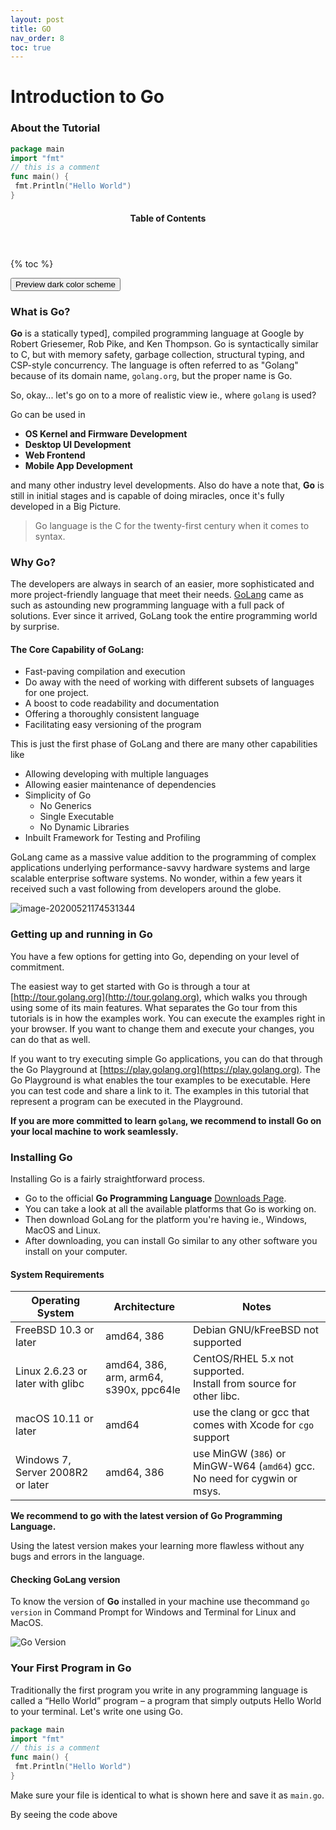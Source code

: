 ```yaml
---
layout: post
title: GO
nav_order: 8
toc: true
---
```


# Introduction to Go

### About the Tutorial
```go
package main
import "fmt"
// this is a comment
func main() {
 fmt.Println("Hello World")
}
```

<aside class="sidebar__right sticky">
    <nav class="toc">
      <header>
        <h4 class="nav__title"><!-- <i class="fas fa-cog"></i> -->
         Table of Contents</h4>
      </header>
      {% toc %}
      </nav>
</aside>

<p><button class="btn js-toggle-dark-mode">Preview dark color scheme</button></p>
<script type="text/javascript" src="https://pmarsceill.github.io/just-the-docs/assets/js/dark-mode-preview.js"></script>


### What is Go?

**Go** is a statically typed], compiled programming language at Google by Robert Griesemer, Rob Pike, and Ken Thompson. Go is syntactically similar to C, but with memory safety, garbage collection, structural typing, and CSP-style concurrency. The language is often referred to as "Golang" because of its domain name, `golang.org`, but the proper name is Go. 

So, okay... let's go on to a more of realistic view ie., where `golang` is used?

Go can be used in

+ **OS Kernel and Firmware Development**
+ **Desktop UI Development**
+ **Web Frontend**
+ **Mobile App Development**

and many other industry level developments. Also do have a note that, **Go** is still in initial stages and is capable of doing miracles, once it's fully developed in a Big Picture.



> Go language is the C for the twenty-first century when it comes to syntax.



### Why Go?

The developers are always in search of an easier, more sophisticated and more project-friendly language that meet their needs. [GoLang](https://golang.org/) came as such as astounding new programming language with a full pack of solutions. Ever since it arrived, GoLang took the entire programming world by surprise.

#### The Core Capability of GoLang:

* Fast-paving compilation and execution
* Do away with the need of working with different subsets of languages for one project.
* A boost to code readability and documentation
* Offering a thoroughly consistent language
* Facilitating easy versioning of the program



This is just the first phase of GoLang and there are many other capabilities like  

* Allowing developing with multiple languages
* Allowing easier maintenance of dependencies
* Simplicity of Go
  * No Generics
  * Single Executable
  * No Dynamic Libraries
* Inbuilt Framework for Testing and Profiling

GoLang came as a massive value addition to the programming of complex applications underlying performance-savvy hardware systems and large scalable enterprise software systems. No wonder, within a few years it received such a vast following from developers around the globe.





![image-20200521174531344](.\go-layers.jpg)





### Getting up and running in Go

You have a few options for getting into Go, depending on your level of commitment.

 The easiest way to get started with Go is through a tour at [http://tour.golang.org](http://tour.golang.org), which walks you through using some of its main features. What separates the Go tour from this tutorials is in how the examples work. You can execute the examples right in your browser. If you want to change them and execute your changes, you can do that as well.

 If you want to try executing simple Go applications, you can do that through the Go Playground at [https://play.golang.org](https://play.golang.org). The Go Playground is what enables the tour examples to be executable. Here you can test code and share a link to it. The examples in this tutorial that represent a program can be executed in the Playground. 

**If you are more committed to learn `golang`, we recommend to install Go on your local machine to work seamlessly.**



### Installing Go

Installing Go is a fairly straightforward process.

+ Go to the official **Go Programming Language** [Downloads Page](https://golang.org/dl/).
+ You can take a look at all the available platforms that Go is working on.
+   Then download GoLang for the platform you're having ie., Windows, MacOS and Linux.
+ After downloading, you can install Go similar to any other software you install on your computer.

#### System Requirements

| **Operating System**              | **Architecture**                           | **Notes**                                                    |
| --------------------------------- | ------------------------------------------ | ------------------------------------------------------------ |
| FreeBSD 10.3 or later             | amd64, 386                                 | Debian GNU/kFreeBSD not supported                            |
| Linux 2.6.23 or later with glibc  | amd64, 386, arm, arm64,<br/>s390x, ppc64le | CentOS/RHEL 5.x not supported.<br />Install from source for other libc. |
| macOS 10.11 or later              | amd64                                      | use the clang or gcc that comes with Xcode for `cgo` support |
| Windows 7, Server 2008R2 or later | amd64, 386                                 | use MinGW (`386`) or MinGW-W64 (`amd64`) gcc.<br/>No need for cygwin or msys. |

**We recommend to go with the latest version of Go Programming Language.**

Using the latest version makes your learning more flawless without any bugs and errors in the language.

#### Checking GoLang version

To know the version of **Go** installed in your machine use thecommand `go version` in Command Prompt for Windows and Terminal for Linux and MacOS.

![Go Version](./go-version.jpg)



### Your First Program in Go

Traditionally the first program you write in any programming language is called a “Hello World” program – a program that simply outputs Hello World to your terminal. Let's write one using Go.

```go
package main
import "fmt"
// this is a comment
func main() {
 fmt.Println("Hello World")
}
```

Make sure your file is identical to what is shown here and save it as `main.go`.

By seeing the code above